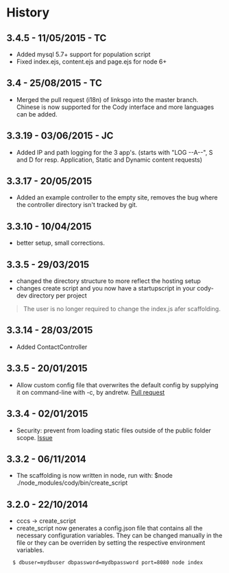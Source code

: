 # History
## 3.4.5 - 11/05/2015 - TC
* Added mysql 5.7+ support for population script
* Fixed index.ejs, content.ejs and page.ejs for node 6+

## 3.4 - 25/08/2015 - TC
* Merged the pull request (i18n) of linksgo into the master branch. Chinese is now supported for the Cody interface and more languages can be added.

## 3.3.19 - 03/06/2015 - JC
* Added IP and path logging for the 3 app's. (starts with "LOG --A--", S and D for resp. Application, Static and Dynamic content requests)

## 3.3.17 - 20/05/2015
* Added an example controller to the empty site, removes the bug where the controller directory isn't tracked by git.


## 3.3.10 - 10/04/2015
* better setup, small corrections.

## 3.3.5 - 29/03/2015
* changed the directory structure to more reflect the hosting setup
* changes create script and you now have a startupscript in your cody-dev directory per project
> The user is no longer required to change the index.js afer scaffolding.

## 3.3.14 - 28/03/2015
* Added ContactController

## 3.3.5 - 20/01/2015
* Allow custom config file that overwrites the default config by supplying it on command-line with -c, by andretw. [Pull request](https://github.com/jcoppieters/cody/pull/17)

## 3.3.4 - 02/01/2015
* Security: prevent from loading static files outside of the public folder scope. [Issue](https://github.com/jcoppieters/cody/issues/16)

## 3.3.2 - 06/11/2014
* The scaffolding is now written in node, run with: $node ./node_modules/cody/bin/create_script

## 3.2.0 - 22/10/2014

* cccs -> create_script
* create_script now generates a config.json file that contains all the necessary configuration variables. They can be changed manually in the file or they can be overriden by setting the respective environment variables.
```bash
  $ dbuser=mydbuser dbpassword=mydbpassword port=8080 node index
```



